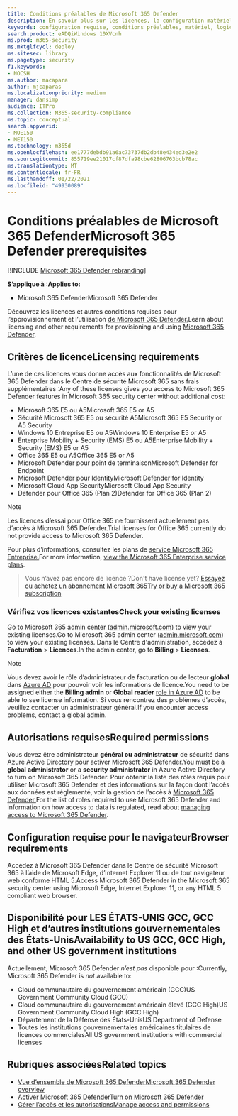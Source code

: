 ```yaml
---
title: Conditions préalables de Microsoft 365 Defender
description: En savoir plus sur les licences, la configuration matérielle et logicielle requise et d’autres paramètres de configuration pour Microsoft 365 Defender
keywords: configuration requise, conditions préalables, matériel, logiciel, navigateur, MTP, M365, licence, E5, A5, EMS, achat
search.product: eADQiWindows 10XVcnh
ms.prod: m365-security
ms.mktglfcycl: deploy
ms.sitesec: library
ms.pagetype: security
f1.keywords:
- NOCSH
ms.author: macapara
author: mjcaparas
ms.localizationpriority: medium
manager: dansimp
audience: ITPro
ms.collection: M365-security-compliance
ms.topic: conceptual
search.appverid:
- MOE150
- MET150
ms.technology: m365d
ms.openlocfilehash: ee1777debdb91a6ac73737db2db48e434ed3e2e2
ms.sourcegitcommit: 855719ee21017cf87dfa98cbe62806763bcb78ac
ms.translationtype: MT
ms.contentlocale: fr-FR
ms.lasthandoff: 01/22/2021
ms.locfileid: "49930089"
---
```

# <a name="microsoft-365-defender-prerequisites"></a><span data-ttu-id="d1f34-104">Conditions préalables de Microsoft 365 Defender</span><span class="sxs-lookup"><span data-stu-id="d1f34-104">Microsoft 365 Defender prerequisites</span></span>

[!INCLUDE [Microsoft 365 Defender rebranding](../includes/microsoft-defender.md)]


<span data-ttu-id="d1f34-105">**S’applique à :**</span><span class="sxs-lookup"><span data-stu-id="d1f34-105">**Applies to:**</span></span>
- <span data-ttu-id="d1f34-106">Microsoft 365 Defender</span><span class="sxs-lookup"><span data-stu-id="d1f34-106">Microsoft 365 Defender</span></span>

<span data-ttu-id="d1f34-107">Découvrez les licences et autres conditions requises pour l’approvisionnement et l’utilisation [de Microsoft 365 Defender.](microsoft-threat-protection.md)</span><span class="sxs-lookup"><span data-stu-id="d1f34-107">Learn about licensing and other requirements for provisioning and using [Microsoft 365 Defender](microsoft-threat-protection.md).</span></span>

## <a name="licensing-requirements"></a><span data-ttu-id="d1f34-108">Critères de licence</span><span class="sxs-lookup"><span data-stu-id="d1f34-108">Licensing requirements</span></span>
<span data-ttu-id="d1f34-109">L’une de ces licences vous donne accès aux fonctionnalités de Microsoft 365 Defender dans le Centre de sécurité Microsoft 365 sans frais supplémentaires :</span><span class="sxs-lookup"><span data-stu-id="d1f34-109">Any of these licenses gives you access to Microsoft 365 Defender features in Microsoft 365 security center without additional cost:</span></span>

- <span data-ttu-id="d1f34-110">Microsoft 365 E5 ou A5</span><span class="sxs-lookup"><span data-stu-id="d1f34-110">Microsoft 365 E5 or A5</span></span>
- <span data-ttu-id="d1f34-111">Sécurité Microsoft 365 E5 ou sécurité A5</span><span class="sxs-lookup"><span data-stu-id="d1f34-111">Microsoft 365 E5 Security or A5 Security</span></span>
- <span data-ttu-id="d1f34-112">Windows 10 Entreprise E5 ou A5</span><span class="sxs-lookup"><span data-stu-id="d1f34-112">Windows 10 Enterprise E5 or A5</span></span>
- <span data-ttu-id="d1f34-113">Enterprise Mobility + Security (EMS) E5 ou A5</span><span class="sxs-lookup"><span data-stu-id="d1f34-113">Enterprise Mobility + Security (EMS) E5 or A5</span></span> 
- <span data-ttu-id="d1f34-114">Office 365 E5 ou A5</span><span class="sxs-lookup"><span data-stu-id="d1f34-114">Office 365 E5 or A5</span></span>
- <span data-ttu-id="d1f34-115">Microsoft Defender pour point de terminaison</span><span class="sxs-lookup"><span data-stu-id="d1f34-115">Microsoft Defender for Endpoint</span></span>
- <span data-ttu-id="d1f34-116">Microsoft Defender pour Identity</span><span class="sxs-lookup"><span data-stu-id="d1f34-116">Microsoft Defender for Identity</span></span> 
- <span data-ttu-id="d1f34-117">Microsoft Cloud App Security</span><span class="sxs-lookup"><span data-stu-id="d1f34-117">Microsoft Cloud App Security</span></span>
- <span data-ttu-id="d1f34-118">Defender pour Office 365 (Plan 2)</span><span class="sxs-lookup"><span data-stu-id="d1f34-118">Defender for Office 365 (Plan 2)</span></span>

> [!NOTE]
> <span data-ttu-id="d1f34-119">Les licences d’essai pour Office 365 ne fournissent actuellement pas d’accès à Microsoft 365 Defender.</span><span class="sxs-lookup"><span data-stu-id="d1f34-119">Trial licenses for Office 365 currently do not provide access to Microsoft 365 Defender.</span></span>

<span data-ttu-id="d1f34-120">Pour plus d’informations, consultez les plans de [service Microsoft 365 Entreprise.](https://www.microsoft.com/licensing/product-licensing/microsoft-365-enterprise)</span><span class="sxs-lookup"><span data-stu-id="d1f34-120">For more information, [view the Microsoft 365 Enterprise service plans](https://www.microsoft.com/licensing/product-licensing/microsoft-365-enterprise).</span></span>

> <span data-ttu-id="d1f34-121">Vous n’avez pas encore de licence ?</span><span class="sxs-lookup"><span data-stu-id="d1f34-121">Don't have license yet?</span></span> [<span data-ttu-id="d1f34-122">Essayez ou achetez un abonnement Microsoft 365</span><span class="sxs-lookup"><span data-stu-id="d1f34-122">Try or buy a Microsoft 365 subscription</span></span>](https://docs.microsoft.com/microsoft-365/commerce/try-or-buy-microsoft-365?view=o365-worldwide)

### <a name="check-your-existing--licenses"></a><span data-ttu-id="d1f34-123">Vérifiez vos licences existantes</span><span class="sxs-lookup"><span data-stu-id="d1f34-123">Check your existing  licenses</span></span>
<span data-ttu-id="d1f34-124">Go to Microsoft 365 admin center ([admin.microsoft.com](https://admin.microsoft.com/)) to view your existing licenses.</span><span class="sxs-lookup"><span data-stu-id="d1f34-124">Go to Microsoft 365 admin center ([admin.microsoft.com](https://admin.microsoft.com/)) to view your existing licenses.</span></span> <span data-ttu-id="d1f34-125">Dans le Centre d'administration, accédez à **Facturation** > **Licences**.</span><span class="sxs-lookup"><span data-stu-id="d1f34-125">In the admin center, go to **Billing** > **Licenses**.</span></span>

>[!NOTE]
> <span data-ttu-id="d1f34-126">Vous devez avoir le  rôle d’administrateur de facturation ou de lecteur **global** dans [Azure AD](https://docs.microsoft.com/azure/active-directory/users-groups-roles/directory-assign-admin-roles#available-roles) pour pouvoir voir les informations de licence.</span><span class="sxs-lookup"><span data-stu-id="d1f34-126">You need to be assigned either the **Billing admin** or **Global reader** [role in Azure AD](https://docs.microsoft.com/azure/active-directory/users-groups-roles/directory-assign-admin-roles#available-roles) to be able to see license information.</span></span> <span data-ttu-id="d1f34-127">Si vous rencontrez des problèmes d’accès, veuillez contacter un administrateur général.</span><span class="sxs-lookup"><span data-stu-id="d1f34-127">If you encounter access problems, contact a global admin.</span></span>

## <a name="required-permissions"></a><span data-ttu-id="d1f34-128">Autorisations requises</span><span class="sxs-lookup"><span data-stu-id="d1f34-128">Required permissions</span></span>
<span data-ttu-id="d1f34-129">Vous devez être administrateur **général ou** **administrateur** de sécurité dans Azure Active Directory pour activer Microsoft 365 Defender.</span><span class="sxs-lookup"><span data-stu-id="d1f34-129">You must be a **global administrator** or a **security administrator** in Azure Active Directory to turn on Microsoft 365 Defender.</span></span> <span data-ttu-id="d1f34-130">Pour obtenir la liste des rôles requis pour utiliser Microsoft 365 Defender et des informations sur la façon dont l’accès aux données est réglementé, voir la gestion de l’accès à [Microsoft 365 Defender.](mtp-permissions.md)</span><span class="sxs-lookup"><span data-stu-id="d1f34-130">For the list of roles required to use Microsoft 365 Defender and information on how access to data is regulated, read about [managing access to Microsoft 365 Defender](mtp-permissions.md).</span></span>

## <a name="browser-requirements"></a><span data-ttu-id="d1f34-131">Configuration requise pour le navigateur</span><span class="sxs-lookup"><span data-stu-id="d1f34-131">Browser requirements</span></span>
<span data-ttu-id="d1f34-132">Accédez à Microsoft 365 Defender dans le Centre de sécurité Microsoft 365 à l’aide de Microsoft Edge, d’Internet Explorer 11 ou de tout navigateur web conforme HTML 5.</span><span class="sxs-lookup"><span data-stu-id="d1f34-132">Access Microsoft 365 Defender in the Microsoft 365 security center using Microsoft Edge, Internet Explorer 11, or any HTML 5 compliant web browser.</span></span>

## <a name="availability-to-us-gcc-gcc-high-and-other-us-government-institutions"></a><span data-ttu-id="d1f34-133">Disponibilité pour LES ÉTATS-UNIS GCC, GCC High et d’autres institutions gouvernementales des États-Unis</span><span class="sxs-lookup"><span data-stu-id="d1f34-133">Availability to US GCC, GCC High, and other US government institutions</span></span>
<span data-ttu-id="d1f34-134">Actuellement, Microsoft 365 Defender *n’est pas* disponible pour :</span><span class="sxs-lookup"><span data-stu-id="d1f34-134">Currently, Microsoft 365 Defender is *not* available to:</span></span>
- <span data-ttu-id="d1f34-135">Cloud communautaire du gouvernement américain (GCC)</span><span class="sxs-lookup"><span data-stu-id="d1f34-135">US Government Community Cloud (GCC)</span></span>
- <span data-ttu-id="d1f34-136">Cloud communautaire du gouvernement américain élevé (GCC High)</span><span class="sxs-lookup"><span data-stu-id="d1f34-136">US Government Community Cloud High (GCC High)</span></span>
- <span data-ttu-id="d1f34-137">Département de la Défense des États-Unis</span><span class="sxs-lookup"><span data-stu-id="d1f34-137">US Department of Defense</span></span>
- <span data-ttu-id="d1f34-138">Toutes les institutions gouvernementales américaines titulaires de licences commerciales</span><span class="sxs-lookup"><span data-stu-id="d1f34-138">All US government institutions with commercial licenses</span></span>

## <a name="related-topics"></a><span data-ttu-id="d1f34-139">Rubriques associées</span><span class="sxs-lookup"><span data-stu-id="d1f34-139">Related topics</span></span>
- [<span data-ttu-id="d1f34-140">Vue d’ensemble de Microsoft 365 Defender</span><span class="sxs-lookup"><span data-stu-id="d1f34-140">Microsoft 365 Defender overview</span></span>](microsoft-threat-protection.md)
- [<span data-ttu-id="d1f34-141">Activer Microsoft 365 Defender</span><span class="sxs-lookup"><span data-stu-id="d1f34-141">Turn on Microsoft 365 Defender</span></span>](mtp-enable.md)
- [<span data-ttu-id="d1f34-142">Gérer l’accès et les autorisations</span><span class="sxs-lookup"><span data-stu-id="d1f34-142">Manage access and permissions</span></span>](mtp-permissions.md)
